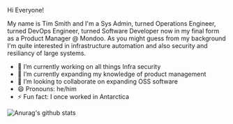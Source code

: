 Hi Everyone!

My name is Tim Smith and I'm a Sys Admin, turned Operations Engineer, turned DevOps Engineer, turned Software Developer now in my final form as a Product Manager @ Mondoo. As you might guess from my background I'm quite interested in infrastructure automation and also security and resiliancy of large systems.

- 🔭 I’m currently working on all things Infra security
- 🌱 I’m currently expanding my knowledge of product management
- 👯 I’m looking to collaborate on expanding OSS software
- 😄 Pronouns: he/him
- ⚡ Fun fact: I once worked in Antarctica

![Anurag's github stats](https://github-readme-stats.vercel.app/api?username=tas50&show_icons=true&theme=gruvbox)
